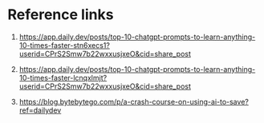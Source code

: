 # Reference links

1. https://app.daily.dev/posts/top-10-chatgpt-prompts-to-learn-anything-10-times-faster-stn6xecs1?userid=CPrS2Smw7b22wxxusjxeO&cid=share_post

2. https://app.daily.dev/posts/top-10-chatgpt-prompts-to-learn-anything-10-times-faster-lcnqxlmjt?userid=CPrS2Smw7b22wxxusjxeO&cid=share_post

3. https://blog.bytebytego.com/p/a-crash-course-on-using-ai-to-save?ref=dailydev

